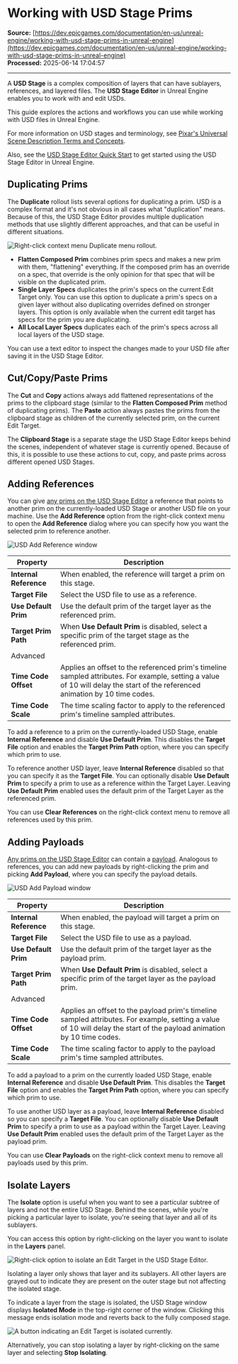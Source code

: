 # Working with USD Stage Prims

**Source:** [https://dev.epicgames.com/documentation/en-us/unreal-engine/working-with-usd-stage-prims-in-unreal-engine](https://dev.epicgames.com/documentation/en-us/unreal-engine/working-with-usd-stage-prims-in-unreal-engine)  
**Processed:** 2025-06-14 17:04:57

---

A **USD Stage** is a complex composition of layers that can have sublayers, references, and layered files. The **USD Stage Editor** in Unreal Engine enables you to work with and edit USDs.

This guide explores the actions and workflows you can use while working with USD files in Unreal Engine.

For more information on USD stages and terminology, see [Pixar's Universal Scene Description Terms and Concepts](https://graphics.pixar.com/usd/release/glossary.html#usdglossary-stage).

Also, see the [USD Stage Editor Quick Start](/documentation/en-us/unreal-engine/usd-stage-editor-quick-start-in-unreal-engine) to get started using the USD Stage Editor in Unreal Engine.

## Duplicating Prims

The **Duplicate** rollout lists several options for duplicating a prim. USD is a complex format and it's not obvious in all cases what "duplication" means. Because of this, the USD Stage Editor provides multiple duplication methods that use slightly different approaches, and that can be useful in different situations.

![Right-click context menu Duplicate menu rollout.](https://d1iv7db44yhgxn.cloudfront.net/documentation/images/1259e544-e909-4fa2-a6bd-bb5c10b16d6d/5_1-usd-stage-editor-duplicate-options.png)

-   **Flatten Composed Prim** combines prim specs and makes a new prim with them, "flattening" everything. If the composed prim has an override on a spec, that override is the only opinion for that spec that will be visible on the duplicated prim.
-   **Single Layer Specs** duplicates the prim's specs on the current Edit Target only. You can use this option to duplicate a prim's specs on a given layer without also duplicating overrides defined on stronger layers. This option is only available when the current edit target has specs for the prim you are duplicating.
-   **All Local Layer Specs** duplicates each of the prim's specs across all local layers of the USD stage.

You can use a text editor to inspect the changes made to your USD file after saving it in the USD Stage Editor.

## Cut/Copy/Paste Prims

The **Cut** and **Copy** actions always add flattened representations of the prims to the clipboard stage (similar to the **Flatten Composed Prim** method of duplicating prims). The **Paste** action always pastes the prims from the clipboard stage as children of the currently selected prim, on the current Edit Target.

The **Clipboard Stage** is a separate stage the USD Stage Editor keeps behind the scenes, independent of whatever stage is currently opened. Because of this, it is possible to use these actions to cut, copy, and paste prims across different opened USD Stages.

## Adding References

You can give [any prims on the USD Stage Editor](/documentation/en-us/unreal-engine/usd-stage-editor-quick-start-in-unreal-engine#3addingnewprimstoyourusdstageactor) a reference that points to another prim on the currently-loaded USD Stage or another USD file on your machine. Use the **Add Reference** option from the right-click context menu to open the **Add Reference** dialog where you can specify how you want the selected prim to reference another.

![USD Add Reference window](https://d1iv7db44yhgxn.cloudfront.net/documentation/images/77802e0e-b07f-4ce5-879d-cf81c58f798c/5_1-usd-stage-editor-add-reference-window.png)

| Property | Description |
| --- | --- |
| **Internal Reference** | When enabled, the reference will target a prim on this stage. |
| **Target File** | Select the USD file to use as a reference. |
| **Use Default Prim** | Use the default prim of the target layer as the referenced prim. |
| **Target Prim Path** | When **Use Default Prim** is disabled, select a specific prim of the target stage as the referenced prim. |
| Advanced |   |
| **Time Code Offset** | Applies an offset to the referenced prim's timeline sampled attributes. For example, setting a value of 10 will delay the start of the referenced animation by 10 time codes. |
| **Time Code Scale** | The time scaling factor to apply to the referenced prim's timeline sampled attributes. |

To add a reference to a prim on the currently-loaded USD Stage, enable **Internal Reference** and disable **Use Default Prim**. This disables the **Target File** option and enables the **Target Prim Path** option, where you can specify which prim to use.

To reference another USD layer, leave **Internal Reference** disabled so that you can specify it as the **Target File**. You can optionally disable **Use Default Prim** to specify a prim to use as a reference within the Target Layer. Leaving **Use Default Prim** enabled uses the default prim of the Target Layer as the referenced prim.

You can use **Clear References** on the right-click context menu to remove all references used by this prim.

## Adding Payloads

[Any prims on the USD Stage Editor](/documentation/en-us/unreal-engine/usd-stage-editor-quick-start-in-unreal-engine#3addingnewprimstoyourusdstageactor) can contain a [payload](https://graphics.pixar.com/usd/release/glossary.html#usdglossary-payload). Analogous to references, you can add new payloads by right-clicking the prim and picking **Add Payload**, where you can specify the payload details.

![USD Add Payload window](https://d1iv7db44yhgxn.cloudfront.net/documentation/images/b618b88d-bf5f-4fdb-ba31-2cec06de73da/5_1-usd-stage-editor-add-payload-window.png)

| Property | Description |
| --- | --- |
| **Internal Reference** | When enabled, the payload will target a prim on this stage. |
| **Target File** | Select the USD file to use as a payload. |
| **Use Default Prim** | Use the default prim of the target layer as the payload prim. |
| **Target Prim Path** | When **Use Default Prim** is disabled, select a specific prim of the target layer as the payload prim. |
| Advanced |   |
| **Time Code Offset** | Applies an offset to the payload prim's timeline sampled attributes. For example, setting a value of 10 will delay the start of the payload animation by 10 time codes. |
| **Time Code Scale** | The time scaling factor to apply to the payload prim's time sampled attributes. |

To add a payload to a prim on the currently loaded USD Stage, enable **Internal Reference** and disable **Use Default Prim**. This disables the **Target File** option and enables the **Target Prim Path** option, where you can specify which prim to use.

To use another USD layer as a payload, leave **Internal Reference** disabled so you can specify a **Target File**. You can optionally disable **Use Default Prim** to specify a prim to use as a payload within the Target Layer. Leaving **Use Default Prim** enabled uses the default prim of the Target Layer as the payload prim.

You can use **Clear Payloads** on the right-click context menu to remove all payloads used by this prim.

## Isolate Layers

The **Isolate** option is useful when you want to see a particular subtree of layers and not the entire USD Stage. Behind the scenes, while you're picking a particular layer to isolate, you're seeing that layer and all of its sublayers.

You can access this option by right-clicking on the layer you want to isolate in the **Layers** panel.

![Right-click option to isolate an Edit Target in the USD Stage Editor.](https://d1iv7db44yhgxn.cloudfront.net/documentation/images/17a2fd03-fc8e-49e9-a085-6af3bf538f97/5_1-usd-stage-editor-isolate-edit-target-option.png)

Isolating a layer only shows that layer and its sublayers. All other layers are grayed out to indicate they are present on the outer stage but not affecting the isolated stage.

To indicate a layer from the stage is isolated, the USD Stage window displays **Isolated Mode** in the top-right corner of the window. Clicking this message ends isolation mode and reverts back to the fully composed stage.

![A button indicating an Edit Target is isolated currently.](https://d1iv7db44yhgxn.cloudfront.net/documentation/images/7770f3a6-94a2-41df-b071-ed02f7654cd5/5_1-usd-stage-editor-isolated-mod-indicator.png)

Alternatively, you can stop isolating a layer by right-clicking on the same layer and selecting **Stop Isolating**.